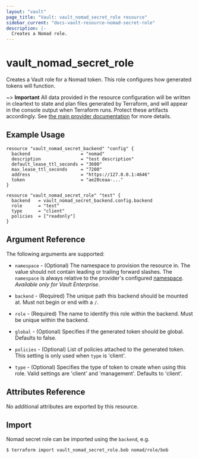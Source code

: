 ```yaml
---
layout: "vault"
page_title: "Vault: vault_nomad_secret_role resource"
sidebar_current: "docs-vault-resource-nomad-secret-role"
description: |-
  Creates a Nomad role.
---
```


# vault\_nomad\_secret\_role

Creates a Vault role for a Nomad token. This role configures how generated tokens 
will function.

~> **Important** All data provided in the resource configuration will be
written in cleartext to state and plan files generated by Terraform, and
will appear in the console output when Terraform runs. Protect these
artifacts accordingly. See
[the main provider documentation](../index.html)
for more details.

## Example Usage

```hcl
resource "vault_nomad_secret_backend" "config" {
  backend                   = "nomad"
  description               = "test description"
  default_lease_ttl_seconds = "3600"
  max_lease_ttl_seconds     = "7200"
  address                   = "https://127.0.0.1:4646"
  token                     = "ae20ceaa-..."
}

resource "vault_nomad_secret_role" "test" {
  backend   = vault_nomad_secret_backend.config.backend
  role      = "test"
  type      = "client"
  policies  = ["readonly"]
}
```

## Argument Reference

The following arguments are supported:

* `namespace` - (Optional) The namespace to provision the resource in.
  The value should not contain leading or trailing forward slashes.
  The `namespace` is always relative to the provider's configured [namespace](/docs/providers/vault#namespace).
   *Available only for Vault Enterprise*.

* `backend` - (Required) The unique path this backend should be mounted at. Must
not begin or end with a `/`.

* `role` - (Required) The name to identify this role within the backend.
Must be unique within the backend.

* `global` - (Optional) Specifies if the generated token should be global. Defaults to 
false.

* `policies` - (Optional) List of policies attached to the generated token. This setting is only used 
when `type` is 'client'.
  
* `type` - (Optional)  Specifies the type of token to create when using this role. Valid 
settings are 'client' and 'management'. Defaults to 'client'.



## Attributes Reference

No additional attributes are exported by this resource.

## Import

Nomad secret role can be imported using the `backend`, e.g.

```
$ terraform import vault_nomad_secret_role.bob nomad/role/bob
```
